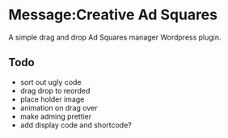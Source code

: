 Message:Creative Ad Squares
===========================

A simple drag and drop Ad Squares manager Wordpress plugin.

Todo
----

* sort out ugly code
* drag drop to reorded
* place holder image
* animation on drag over
* make adming prettier
* add display code and shortcode?